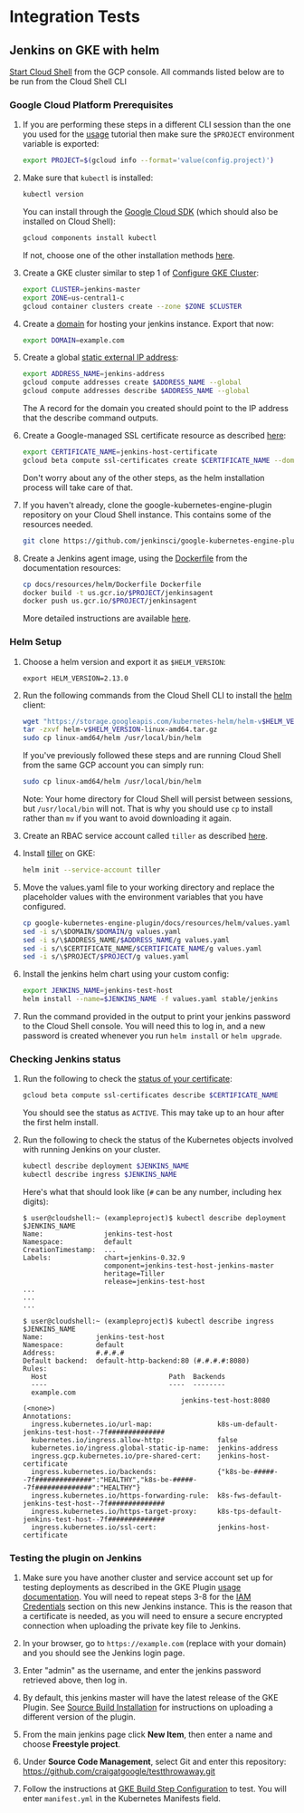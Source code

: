 # Integration Tests

## Jenkins on GKE with helm

[Start Cloud Shell](https://cloud.google.com/shell/docs/quickstart#start_cloud_shell) from the
GCP console. All commands listed below are to be run from the Cloud Shell CLI

### Google Cloud Platform Prerequisites
1. If you are performing these steps in a different CLI session than the one you used for the
[usage](Home.md#usage) tutorial then make sure the `$PROJECT` environment variable is exported:
    ```bash
    export PROJECT=$(gcloud info --format='value(config.project)')
    ```

1. Make sure that `kubectl` is installed:
    ```bash
    kubectl version
    ```

    You can install through the [Google Cloud SDK](
    https://kubernetes.io/docs/tasks/tools/install-kubectl/#download-as-part-of-the-google-cloud-sdk)
    (which should also be installed on Cloud Shell):    
    ```bash
    gcloud components install kubectl
    ```

    If not, choose one of the other installation methods
    [here](https://kubernetes.io/docs/tasks/tools/install-kubectl/).

1. Create a GKE cluster similar to step 1 of [Configure GKE Cluster](Home.md#configure-gke-cluster):
    ```bash
    export CLUSTER=jenkins-master
    export ZONE=us-central1-c
    gcloud container clusters create --zone $ZONE $CLUSTER
    ```

1. Create a [domain](https://domains.google/) for hosting your jenkins instance. Export that now:
    ```bash
    export DOMAIN=example.com
    ```

1. Create a global [static external IP address](
 https://cloud.google.com/compute/docs/ip-addresses/reserve-static-external-ip-address#reserve_new_static):
    ```bash
    export ADDRESS_NAME=jenkins-address
    gcloud compute addresses create $ADDRESS_NAME --global
    gcloud compute addresses describe $ADDRESS_NAME --global
    ```

    The A record for the domain you created should point to the IP address that the describe command
    outputs.

1. Create a Google-managed SSL certificate resource as described [here](
https://cloud.google.com/load-balancing/docs/ssl-certificates#create-managed-ssl-cert-resource):
    ```bash
    export CERTIFICATE_NAME=jenkins-host-certificate
    gcloud beta compute ssl-certificates create $CERTIFICATE_NAME --domains $DOMAIN
    ```

    Don't worry about any of the other steps, as the helm installation process will take care of
    that.
    
1. If you haven't already, clone the google-kubernetes-engine-plugin repository on your Cloud Shell
instance. This contains some of the resources needed.
    ```bash
    git clone https://github.com/jenkinsci/google-kubernetes-engine-plugin.git
    ```

    <!--TODO(stephenshank): Create publically available docker image -->
1.  Create a Jenkins agent image, using the [Dockerfile](resources/helm/Dockerfile) from the
documentation resources:
    ```bash
    cp docs/resources/helm/Dockerfile Dockerfile
    docker build -t us.gcr.io/$PROJECT/jenkinsagent
    docker push us.gcr.io/$PROJECT/jenkinsagent
    ```

    More detailed instructions are available
    [here](https://cloud.google.com/container-registry/docs/pushing-and-pulling).

### Helm Setup

1. Choose a helm version and export it as `$HELM_VERSION`:
    ```$bash
    export HELM_VERSION=2.13.0
    ```

1. Run the following commands from the Cloud Shell CLI to install the
[helm](https://helm.sh/docs/using_helm/#from-the-binary-releases) client:
    ```bash
    wget "https://storage.googleapis.com/kubernetes-helm/helm-v$HELM_VERSION-linux-amd64.tar.gz"
    tar -zxvf helm-v$HELM_VERSION-linux-amd64.tar.gz
    sudo cp linux-amd64/helm /usr/local/bin/helm 
    ```

   If you've previously followed these steps and are running Cloud Shell from the same GCP account
   you can simply run:
    ```bash
    sudo cp linux-amd64/helm /usr/local/bin/helm
    ```

    Note: Your home directory for Cloud Shell will persist between sessions, but `/usr/local/bin`
    will not. That is why you should use `cp` to install rather than `mv` if you want to avoid
    downloading it again.

1. Create an RBAC service account called `tiller` as described
[here](https://helm.sh/docs/using_helm/#example-service-account-with-cluster-admin-role).

1. Install [tiller](https://helm.sh/docs/using_helm/#installing-tiller) on GKE:
    ```bash
    helm init --service-account tiller
    ```

1. Move the values.yaml file to your working directory and replace the placeholder values with the
environment variables that you have configured.
    ```bash
    cp google-kubernetes-engine-plugin/docs/resources/helm/values.yaml values.yaml
    sed -i s/\$DOMAIN/$DOMAIN/g values.yaml
    sed -i s/\$ADDRESS_NAME/$ADDRESS_NAME/g values.yaml
    sed -i s/\$CERTIFICATE_NAME/$CERTIFICATE_NAME/g values.yaml
    sed -i s/\$PROJECT/$PROJECT/g values.yaml
    ```

1. Install the jenkins helm chart using your custom config:
    ```bash
    export JENKINS_NAME=jenkins-test-host
    helm install --name=$JENKINS_NAME -f values.yaml stable/jenkins 
    ```

1. Run the command provided in the output to print your jenkins password to the Cloud Shell console.
You will need this to log in, and a new password is created whenever you run `helm install` or
`helm upgrade`.

### Checking Jenkins status
1. Run the following to check the [status of your certificate](
https://cloud.google.com/load-balancing/docs/ssl-certificates#certificate-resource-status):
    ```bash
    gcloud beta compute ssl-certificates describe $CERTIFICATE_NAME
    ```

    You should see the status as `ACTIVE`. This may take up to an hour after the first helm install.

1. Run the following to check the status of the Kubernetes objects involved with running Jenkins on
your cluster.
    ```bash
    kubectl describe deployment $JENKINS_NAME
    kubectl describe ingress $JENKINS_NAME
    ```

    Here's what that should look like (`#` can be any number, including hex digits):
    
    ```
    $ user@cloudshell:~ (exampleproject)$ kubectl describe deployment $JENKINS_NAME
    Name:               jenkins-test-host
    Namespace:          default
    CreationTimestamp:  ...
    Labels:             chart=jenkins-0.32.9
                        component=jenkins-test-host-jenkins-master
                        heritage=Tiller
                        release=jenkins-test-host
    ...
    ...
    ...
    
    $ user@cloudshell:~ (exampleproject)$ kubectl describe ingress $JENKINS_NAME
    Name:             jenkins-test-host
    Namespace:        default
    Address:          #.#.#.#
    Default backend:  default-http-backend:80 (#.#.#.#:8080)
    Rules:
      Host                              Path  Backends
      ----                              ----  --------
      example.com
                                           jenkins-test-host:8080 (<none>)
    Annotations:
      ingress.kubernetes.io/url-map:                k8s-um-default-jenkins-test-host--7f##############
      kubernetes.io/ingress.allow-http:             false
      kubernetes.io/ingress.global-static-ip-name:  jenkins-address
      ingress.gcp.kubernetes.io/pre-shared-cert:    jenkins-host-certificate
      ingress.kubernetes.io/backends:               {"k8s-be-#####--7f##############":"HEALTHY","k8s-be-#####--7f##############":"HEALTHY"}
      ingress.kubernetes.io/https-forwarding-rule:  k8s-fws-default-jenkins-test-host--7f##############
      ingress.kubernetes.io/https-target-proxy:     k8s-tps-default-jenkins-test-host--7f##############
      ingress.kubernetes.io/ssl-cert:               jenkins-host-certificate
    ```

### Testing the plugin on Jenkins
1. Make sure you have another cluster and service account set up for testing deployments as
described in the GKE Plugin [usage documentation](Home.md#usage). You will need to repeat steps 3-8 
for the [IAM Credentials](Home.md#iam-credentials) section on this new Jenkins instance. This is the
reason that a certificate is needed, as you will need to ensure a secure encrypted connection when
uploading the private key file to Jenkins.

1. In your browser, go to `https://example.com` (replace with your domain) and you should see the
Jenkins login page.

1. Enter "admin" as the username, and enter the jenkins password retrieved above, then log in.

1. By default, this jenkins master will have the latest release of the GKE Plugin. See [Source Build
Installation](SourceBuildInstallation.md) for instructions on uploading a different version of the
plugin.

1. From the main jenkins page click **New Item**, then enter a name and choose **Freestyle project**.

1. Under **Source Code Management**, select Git and enter this repository:
https://github.com/craigatgoogle/testthrowaway.git

1. Follow the instructions at
[GKE Build Step Configuration](Home.md#google-kubernetes-engine-build-step-configuration) to test.
You will enter `manifest.yml` in the Kubernetes Manifests field.
